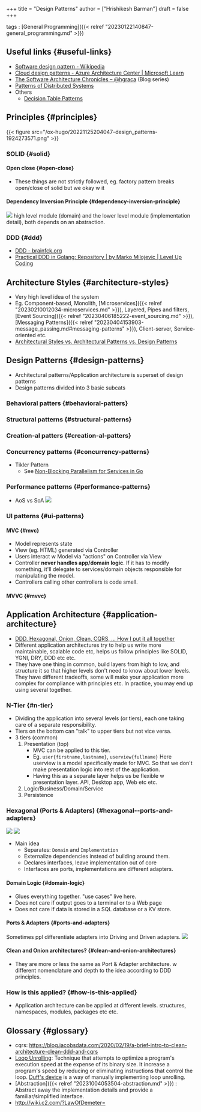 +++
title = "Design Patterns"
author = ["Hrishikesh Barman"]
draft = false
+++

tags
: [General Programming]({{< relref "20230122140847-general_programming.md" >}})


## Useful links {#useful-links}

-   [Software design pattern - Wikipedia](https://en.wikipedia.org/wiki/Software_design_pattern)
-   [Cloud design patterns - Azure Architecture Center | Microsoft Learn](https://learn.microsoft.com/en-us/azure/architecture/patterns/)
-   [The Software Architecture Chronicles – @hgraca](https://herbertograca.com/2017/07/03/the-software-architecture-chronicles/) (Blog series)
-   [Patterns of Distributed Systems](https://martinfowler.com/articles/patterns-of-distributed-systems/)
-   Others
    -   [Decision Table Patterns](https://www.hillelwayne.com/post/decision-table-patterns/)


## Principles {#principles}

{{< figure src="/ox-hugo/20221125204047-design_patterns-1924273571.png" >}}


### SOLID {#solid}


#### Open close {#open-close}

-   These things are not strictly followed, eg. factory pattern breaks open/close of solid but we okay w it


#### Dependency Inversion Principle {#dependency-inversion-principle}

![](/ox-hugo/20221125204047-design_patterns-1034045401.png)
high level module (domain) and the lower level module (implementation detail), both depends on an abstraction.


### DDD {#ddd}

-   [DDD - brainfck.org](https://brainfck.org/t/ddd/#bounded-context)
-   [Practical DDD in Golang: Repository | by Marko Milojevic | Level Up Coding](https://levelup.gitconnected.com/practical-ddd-in-golang-repository-d308c9d79ba7)


## Architecture Styles {#architecture-styles}

-   Very high level idea of the system
-   Eg. Component-based, Monolith, [Microservices]({{< relref "20230210012034-microservices.md" >}}), Layered, Pipes and filters, [Event Sourcing]({{< relref "20230406185222-event_sourcing.md" >}}), [Messaging Patterns]({{< relref "20230404153903-message_passing.md#messaging-patterns" >}}), Client-server, Service-oriented etc.
-   [Architectural Styles vs. Architectural Patterns vs. Design Patterns](https://herbertograca.com/2017/07/28/architectural-styles-vs-architectural-patterns-vs-design-patterns/)


## Design Patterns {#design-patterns}

-   Architectural patterns/Application architecture is superset of design patterns
-   Design patterns divided into 3 basic subcats


### Behavioral patters {#behavioral-patters}


### Structural patterns {#structural-patterns}


### Creation-al patters {#creation-al-patters}


### Concurrency patterns {#concurrency-patterns}

-   Tikler Pattern
    -   See [Non-Blocking Parallelism for Services in Go](http://www.goldsborough.me/go/2020/12/06/12-24-24-non-blocking_parallelism_for_services_in_go/)


### Performance patterns {#performance-patterns}

-   AoS vs SoA
    ![](/ox-hugo/20221125204047-design_patterns-590151874.png)


### UI patterns {#ui-patterns}


#### MVC {#mvc}

-   Model represents state
-   View (eg. HTML) generated via Controller
-   Users interact w Model via "actions" on Controller via View
-   Controller **never handles app/domain logic**. If it has to modify something, it'll delegate to services/domain objects responsible for manipulating the model.
-   Controllers calling other controllers is code smell.


#### MVVC {#mvvc}


## Application Architecture {#application-architecture}

-   [DDD, Hexagonal, Onion, Clean, CQRS, … How I put it all together](https://herbertograca.com/2017/11/16/explicit-architecture-01-ddd-hexagonal-onion-clean-cqrs-how-i-put-it-all-together/)
-   Different application architectures try to help us write more maintainable, scalable code etc, helps us follow principles like SOLID, YGNI, DRY, DDD etc etc.
-   They have one thing in common, build layers from high to low, and structure it so that higher levels don't need to know about lower levels. They have different tradeoffs, some will make your application more complex for compliance with principles etc. In practice, you may end up using several together.


### N-Tier {#n-tier}

-   Dividing the application into several levels (or tiers), each one taking care of a separate responsibility.
-   Tiers on the bottom can "talk" to upper tiers but not vice versa.
-   3 tiers (common)
    1.  Presentation (top)
        -   MVC can be applied to this tier.
        -   Eg. `user{firstname,lastname}`, `userview{fullname}` Here userview is a model specifically made for MVC. So that we don't make presentation logic into rest of the application.
        -   Having this as a separate layer helps us be flexible w presentation layer. API, Desktop app, Web etc etc.
    2.  Logic/Business/Domain/Service
    3.  Persistence


### Hexagonal (Ports &amp; Adapters) {#hexagonal--ports-and-adapters}

![](/ox-hugo/20221125204047-design_patterns-630709996.png)
![](/ox-hugo/20221125204047-design_patterns-1613631978.png)

-   Main idea
    -   Separates: `Domain` and `Implementation`
    -   Externalize dependencies instead of building around them.
    -   Declares interfaces, leave implementation out of core
    -   Interfaces are ports, implementations are different adapters.


#### Domain Logic {#domain-logic}

-   Glues everything together. "use cases" live here.
-   Does not care if output goes to a terminal or to a Web page
-   Does not care if data is stored in a SQL database or a KV store.


#### Ports &amp; Adapters {#ports-and-adapters}

Sometimes ppl differentiate adapters into Driving and Driven adapters.
![](/ox-hugo/hexadapters.png)


#### Clean and Onion architectures? {#clean-and-onion-architectures}

-   They are more or less the same as Port &amp; Adapter architecture. w different nomenclature and depth to the idea according to DDD principles.


### How is this applied? {#how-is-this-applied}

-   Application architecture can be applied at different levels. structures, namespaces, modules, packages etc etc.


## Glossary {#glossary}

-   cqrs: <https://blog.jacobsdata.com/2020/02/19/a-brief-intro-to-clean-architecture-clean-ddd-and-cqrs>
-   [Loop Unrolling](https://en.wikipedia.org/wiki/Loop_unrolling): Technique that attempts to optimize a program's execution speed at the expense of its binary size. It increase a program's speed by reducing or eliminating instructions that control the loop. [Duff's device](https://stackoverflow.com/questions/514118/how-does-duffs-device-work) is a way of manually implementing loop unrolling.
-   [Abstraction]({{< relref "20231004053504-abstraction.md" >}}) : Abstract away the implementation details and provide a familiar/simplified interface.
-   <http://wiki.c2.com/?LawOfDemeter=>
